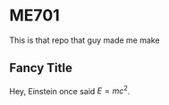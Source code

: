 # ME701
This is that repo that guy made me make

Fancy Title
-----------

Hey, Einstein once said $E=mc^2$.
